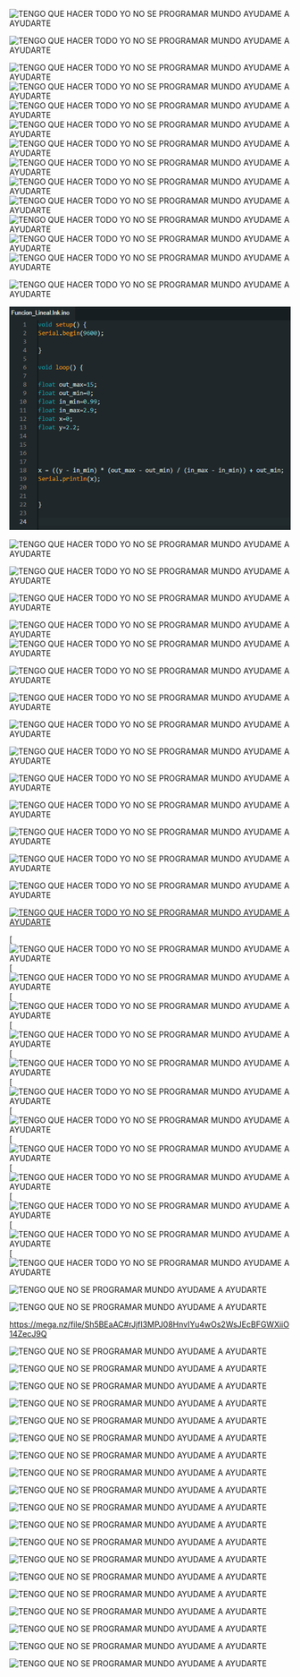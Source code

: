 ![TENGO QUE HACER TODO YO  NO SE PROGRAMAR  MUNDO AYUDAME A AYUDARTE](https://i.postimg.cc/4GDD0xc8/82-archivo-texto-plano-www-piaureo-com-www-aiaureo-com-www-diaureo-com-www-pieureo-com-01.png)

![TENGO QUE HACER TODO YO  NO SE PROGRAMAR  MUNDO AYUDAME A AYUDARTE](https://i.postimg.cc/Wj0Bcc6s/Sin-t-tulo.png)

![TENGO QUE HACER TODO YO  NO SE PROGRAMAR  MUNDO AYUDAME A AYUDARTE](https://camo.githubusercontent.com/7e383904fac3ced0cfb05adba8897607e346ef3020466bd7ef9ea94ed3c11113/68747470733a2f2f692e706f7374696d672e63632f34474444307863382f38322d6172636869766f2d746578746f2d706c616e6f2d7777772d7069617572656f2d636f6d2d7777772d6169617572656f2d636f6d2d7777772d6469617572656f2d636f6d2d7777772d7069657572656f2d636f6d2d30312e706e67)
![TENGO QUE HACER TODO YO  NO SE PROGRAMAR  MUNDO AYUDAME A AYUDARTE](https://i.postimg.cc/HHcVJ7pm/animales-carnivoros-ejemplos-Artificial-intelligence-piaureo-com-aiaureo-com-diaureo-com-alan-fechas.jpg)
![TENGO QUE HACER TODO YO  NO SE PROGRAMAR  MUNDO AYUDAME A AYUDARTE](https://i.postimg.cc/Z46nHtBD/ESTO-E-1.png)
![TENGO QUE HACER TODO YO  NO SE PROGRAMAR  MUNDO AYUDAME A AYUDARTE]()
![TENGO QUE HACER TODO YO  NO SE PROGRAMAR  MUNDO AYUDAME A AYUDARTE]()
![TENGO QUE HACER TODO YO  NO SE PROGRAMAR  MUNDO AYUDAME A AYUDARTE]()
![TENGO QUE HACER TODO YO  NO SE PROGRAMAR  MUNDO AYUDAME A AYUDARTE]()
![TENGO QUE HACER TODO YO  NO SE PROGRAMAR  MUNDO AYUDAME A AYUDARTE]()
![TENGO QUE HACER TODO YO  NO SE PROGRAMAR  MUNDO AYUDAME A AYUDARTE]()
![TENGO QUE HACER TODO YO  NO SE PROGRAMAR  MUNDO AYUDAME A AYUDARTE]()
![TENGO QUE HACER TODO YO  NO SE PROGRAMAR  MUNDO AYUDAME A AYUDARTE]()



![TENGO QUE HACER TODO YO  NO SE PROGRAMAR  MUNDO AYUDAME A AYUDARTE](https://i.postimg.cc/8NHxsd03/www-pieureo-com-www-aiaureo-com-www-diaureo-com-www-piaureo-com-www-pidchile-com.png)


![TENGO QUE HACER TODO YO  NO SE PROGRAMAR  MUNDO AYUDAME A AYUDARTE](https://raw.githubusercontent.com/piaureo/PiD-esphome/main/Funcion%20Lineal.png)

![TENGO QUE HACER TODO YO  NO SE PROGRAMAR  MUNDO AYUDAME A AYUDARTE](https://i.postimg.cc/PNs5V3XF/como-crear-una-empresa-desde-cero-1.png)


![TENGO QUE HACER TODO YO  NO SE PROGRAMAR  MUNDO AYUDAME A AYUDARTE](https://aiaureo.com/wp-content/uploads/2023/11/Educacionn_ECONOMIA-PiD-Funcion-de-Transferencia-Estanques-con-Dinero-Jubilaciones-AFP-IVA-FONASA_piaureo.com_aiaureo.com_diaureo.com_andnitro_donate_rut_16299830-700.png)


![TENGO QUE HACER TODO YO  NO SE PROGRAMAR  MUNDO AYUDAME A AYUDARTE](https://aiaureo.com/wp-content/uploads/2023/11/Educacionn_ECONOMIA-PiD-Funcion-de-Transferencia-Estanques-con-Dinero-Jubilaciones-AFP-IVA-FONASA_piaureo.com_aiaureo.com_diaureo.com_andnitro_donate_rut_16299830-712.png)

![TENGO QUE HACER TODO YO  NO SE PROGRAMAR  MUNDO AYUDAME A AYUDARTE](https://aiaureo.com/wp-content/uploads/2023/11/Educacionn_ECONOMIA-PiD-Funcion-de-Transferencia-Estanques-con-Dinero-Jubilaciones-AFP-IVA-FONASA_piaureo.com_aiaureo.com_diaureo.com_andnitro_donate_rut_16299830-713.jpg)
![TENGO QUE HACER TODO YO  NO SE PROGRAMAR  MUNDO AYUDAME A AYUDARTE](https://i.postimg.cc/PNs5V3XF/como-crear-una-empresa-desde-cero-1.png)


![TENGO QUE HACER TODO YO  NO SE PROGRAMAR  MUNDO AYUDAME A AYUDARTE](https://camo.githubusercontent.com/b3b0e3f2f2cac95511f0d4c52edbfdded2234e526d501ea85223541085a4cb25/68747470733a2f2f692e706f7374696d672e63632f426e4d43784442432f4e6f2d53652d32303233303832372d3032313133372d434f4c4c4147452d312d7363616c65642d372e6a7067)

![TENGO QUE HACER TODO YO  NO SE PROGRAMAR  MUNDO AYUDAME A AYUDARTE](https://camo.githubusercontent.com/3119e8d0525dea13167adee14174c52c0ddb7060bae6825b5706413ef8072d74/68747470733a2f2f692e706f7374696d672e63632f573244364a5272432f4752415449532d313035342d7777772d7069657572656f2d636f6d2d7777772d6169617572656f2d636f6d2d7777772d6469617572656f2d636f6d2d7777772d6469617572656f2d636f6d2d7777772d7069617572656f2d636f6d2d32303233303930312e6a7067)

![TENGO QUE HACER TODO YO  NO SE PROGRAMAR  MUNDO AYUDAME A AYUDARTE](https://camo.githubusercontent.com/225cf7ccd2bbeb788aa1d79b4dcf0bb031784e43552c16bce474618faacdee6b/68747470733a2f2f692e706f7374696d672e63632f6876573853304b4b2f4752415449532d313035362d7777772d7069657572656f2d636f6d2d7777772d6169617572656f2d636f6d2d7777772d6469617572656f2d636f6d2d7777772d6469617572656f2d636f6d2d7777772d7069617572656f2d636f6d2d4c612d537565722e706e67)

![TENGO QUE HACER TODO YO  NO SE PROGRAMAR  MUNDO AYUDAME A AYUDARTE](https://camo.githubusercontent.com/fb8b72def81f00fb876f2bbdb0c521dc008bfbc2ee22eae9d378a78b76022eeb/68747470733a2f2f692e706f7374696d672e63632f62706856683379642f4e6f2d53652d7473732d656e2d312d30322d792d302d39382d30342e706e67)




![TENGO QUE HACER TODO YO  NO SE PROGRAMAR  MUNDO AYUDAME A AYUDARTE](https://camo.githubusercontent.com/f8dedf7c6a51e445cbe25ea2e3a59b7e6201887635822a350753d52e254552df/68747470733a2f2f692e706f7374696d672e63632f74527471364a62562f34376665356565316533613765303362393833643035366334366365323934352e6a7067)

![TENGO QUE HACER TODO YO  NO SE PROGRAMAR  MUNDO AYUDAME A AYUDARTE](https://camo.githubusercontent.com/eaa9630c481ee8778e0afca879b13a5b439270ec4c822fd181ec396f15f68087/68747470733a2f2f692e706f7374696d672e63632f744371584e6252762f39313665646136302d633761612d343766622d383736342d3764333332343965626262652d736f757263652d6173706563742d726174696f2d64656661756c742d302d312e6a7067)

![TENGO QUE HACER TODO YO  NO SE PROGRAMAR  MUNDO AYUDAME A AYUDARTE](https://camo.githubusercontent.com/09ac78a85ef652b8dee5459c97a96f5cd261587d890bac379d4d7cdc61cc36a2/68747470733a2f2f692e706f7374696d672e63632f687468634e3064392f626c6f672d7469706f732d63656c756c61732d312e706e67)

![TENGO QUE HACER TODO YO  NO SE PROGRAMAR  MUNDO AYUDAME A AYUDARTE](https://camo.githubusercontent.com/4b619f1d66079ad78f79abf00231179773f7bc74612d7df2d71ddba3020e38bc/68747470733a2f2f692e706f7374696d672e63632f4b384b68307636662f63623466393433612d613565322d343766322d623663642d3663646565333661653964612e706e67)

![TENGO QUE HACER TODO YO  NO SE PROGRAMAR  MUNDO AYUDAME A AYUDARTE](https://camo.githubusercontent.com/50c5fa08623a35869c32a6da86857e8dc3a162ad1d658ab6c7f944934fa84410/68747470733a2f2f692e706f7374696d672e63632f676a59507379704c2f636f6d6f2d73652d686163652d656c2d76696472696f2d6c6c6176616d6172312d312e6a7067)

[![TENGO QUE HACER TODO YO  NO SE PROGRAMAR  MUNDO AYUDAME A AYUDARTE](https://camo.githubusercontent.com/9b58d2cf3eb4383248526b29c6042a2433b0f1a37467427ad9699e08f4c795a5/68747470733a2f2f692e706f7374696d672e63632f545933365763515a2f6661627269636163696f6e2d6d6f64756c6f2d666f746f766f6c746169636f2e676966)](https://camo.githubusercontent.com/9b58d2cf3eb4383248526b29c6042a2433b0f1a37467427ad9699e08f4c795a5/68747470733a2f2f692e706f7374696d672e63632f545933365763515a2f6661627269636163696f6e2d6d6f64756c6f2d666f746f766f6c746169636f2e676966)



[![TENGO QUE HACER TODO YO  NO SE PROGRAMAR  MUNDO AYUDAME A AYUDARTE](https://camo.githubusercontent.com/38e47fb5eb8002333a088370df915f37d9998eafcbaf436b23ea980b3e2d0e5e/68747470733a2f2f692e706f7374696d672e63632f4768355a546e34792f4f524f2d434f4e54524f4c41444f5245532d43415247412d42415445524941532d524547554c41444f5245532d50414e454c45532d534f4c415245532d50504d2d50574d2d5049442d4554432d454c45435452494e4943412d4d494e4552414c45532d4f2e6a7067)
[![TENGO QUE HACER TODO YO  NO SE PROGRAMAR  MUNDO AYUDAME A AYUDARTE](https://camo.githubusercontent.com/7169ed6f03651df97d3f308ddb34762a6ce7c10e9277e380bf55e775db392dc9/68747470733a2f2f692e706f7374696d672e63632f33774d56396a43722f7069617572656f2d636f6d2d6169617572656f2d636f6d2d6469617572656f2d636f6d2d4c612d45636f6e6f6e696d612d46616c74612d4573706163696f2d506172612d436f6e7374727569722d43617361732d4c612d5375657274652d30312e706e67)
[![TENGO QUE HACER TODO YO  NO SE PROGRAMAR  MUNDO AYUDAME A AYUDARTE](https://camo.githubusercontent.com/ffe2bfcfa58dc7c59df1d9ca8c6a78213fc1ec253ddb9217456283d10769b2be/68747470733a2f2f692e706f7374696d672e63632f624e4a37767777502f7665682d63756c6f2d64652d70696c61732d636f6d6275737469626c652d686964722d67656e6f2d636f6e2d756e2d636f6e636570746f2d636f6e746f726e6f2d636f6368652d616c7465726e617469766f2d792d6c696272652d636f2d6578706c69632e77656270)
[![TENGO QUE HACER TODO YO  NO SE PROGRAMAR  MUNDO AYUDAME A AYUDARTE](https://camo.githubusercontent.com/b287efff5d7993630f748c71bffefb01b503b9004d69071da4b28ce00a96132b/68747470733a2f2f692e706f7374696d672e63632f573374574d6a355a2f446573616c696e6174696f6e2d626c6f672d3030312e77656270)
[![TENGO QUE HACER TODO YO  NO SE PROGRAMAR  MUNDO AYUDAME A AYUDARTE](https://camo.githubusercontent.com/51d244a34b26571d6524eaa1fd4a285c26b5f01f3ce4c18a2ed2ed09ec997507/68747470733a2f2f692e706f7374696d672e63632f43317476377432512f4f736d6f7369732d696e76657273612e6a7067)
[![TENGO QUE HACER TODO YO  NO SE PROGRAMAR  MUNDO AYUDAME A AYUDARTE](https://camo.githubusercontent.com/ede7f926f008213f51efd0ddb66c91d73a0ed47b23effa96201842b849eaad95/68747470733a2f2f692e706f7374696d672e63632f476d66744b7851352f50656c746965722d4d6f64756c652d414755412d44454c2d414952452d50414e454c45532d534f4c415245532d56494452494f2d592d4152454e412d4c415345522d524f442d48522d4f432e6a7067)
[![TENGO QUE HACER TODO YO  NO SE PROGRAMAR  MUNDO AYUDAME A AYUDARTE](https://camo.githubusercontent.com/fd00a80f8c7d32830fbd78fd0de18aa1ea9b4beacb93a1f42317ed7bc9c5e371/68747470733a2f2f692e706f7374696d672e63632f5762586846764a6a2f50656c746965722d4d6f64756c652d414755412d44454c2d414952452d50414e454c45532d534f4c415245532d56494452494f2d592d4152454e412d4c415345522d524f442d48522d4f432d302e6a7067)
[![TENGO QUE HACER TODO YO  NO SE PROGRAMAR  MUNDO AYUDAME A AYUDARTE](https://camo.githubusercontent.com/3119e8d0525dea13167adee14174c52c0ddb7060bae6825b5706413ef8072d74/68747470733a2f2f692e706f7374696d672e63632f573244364a5272432f4752415449532d313035342d7777772d7069657572656f2d636f6d2d7777772d6169617572656f2d636f6d2d7777772d6469617572656f2d636f6d2d7777772d6469617572656f2d636f6d2d7777772d7069617572656f2d636f6d2d32303233303930312e6a7067)
[![TENGO QUE HACER TODO YO  NO SE PROGRAMAR  MUNDO AYUDAME A AYUDARTE](https://camo.githubusercontent.com/484eb0141e2ec11bd847c56871a60a7731565119ebee96b2201909629361d42a/68747470733a2f2f692e706f7374696d672e63632f57314b54564a47782f416c616e2d416c646f2d4e752d657a2d44616c6c65746f2d436f6d6964612d30322d322e77656270)
[![TENGO QUE HACER TODO YO  NO SE PROGRAMAR  MUNDO AYUDAME A AYUDARTE](https://camo.githubusercontent.com/753b2053d901869d69842c45db38f14651dfff1e6bc9b933bd4e8abea88ddedd/68747470733a2f2f692e706f7374696d672e63632f3378307a676647622f416c616e2d416c646f2d4e752d657a2d44616c6c65746f2d486964726f67656e6f2d30302d312e6a7067)
[![TENGO QUE HACER TODO YO  NO SE PROGRAMAR  MUNDO AYUDAME A AYUDARTE](https://camo.githubusercontent.com/d8c3af7e60dc9b4711d6cc71160b50b5cefdca3667b33ea41a82d60f8edef033/68747470733a2f2f692e706f7374696d672e63632f4d5a4477544c30372f416c616e2d416c646f2d4e752d657a2d44616c6c65746f2d486964726f67656e6f2d30312d312e6a7067)
[![TENGO QUE HACER TODO YO  NO SE PROGRAMAR  MUNDO AYUDAME A AYUDARTE](https://camo.githubusercontent.com/784c389c98ac6977802e5a15d81e521bb1cafa2a3c9cdb229a42bb2a30ad9f7f/68747470733a2f2f692e706f7374696d672e63632f304e777879325a6a2f416c616e2d416c646f2d4e752d657a2d44616c6c65746f2d486964726f67656e6f2d30342d312e77656270)

![TENGO QUE  NO SE PROGRAMAR MUNDO AYUDAME A AYUDARTE](https://camo.githubusercontent.com/d9b1453d70fa75869f18e134ee8a0b569f17ac48582d249f6cddf474b3abbb38/68747470733a2f2f692e706f7374696d672e63632f31394731705450592f4553544f2d45532d44452d4c4f2d50454f522d44452d4c4f2d5045524f2d44454c2d4d554e444f2d454c2d44454d4f4e494f2d454e2d564944412e706e67)

![TENGO QUE  NO SE PROGRAMAR MUNDO AYUDAME A AYUDARTE](https://i.postimg.cc/W1cDKXjv/00-01-MAGEN-29-01-2018-20180129-145946-claudia-munoz-valenz.png)


https://mega.nz/file/Sh5BEaAC#rJjfI3MPJ08HnvIYu4wOs2WsJEcBFGWXiiO14ZecJ9Q


![TENGO QUE  NO SE PROGRAMAR MUNDO AYUDAME A AYUDARTE](https://i.postimg.cc/d3svNhDH/Educacionn-ECONOMIA-Pi-D-Funcion-de-Transferencia-Estanques-con-Dinero-Jubilaciones-AFP-IVA-FONASA-pi.png)

![TENGO QUE  NO SE PROGRAMAR MUNDO AYUDAME A AYUDARTE](https://i.postimg.cc/L8MDcjm8/Educacionn-ECONOMIA-Pi-D-Funcion-de-Transferencia-Estanques-c.png)

![TENGO QUE  NO SE PROGRAMAR MUNDO AYUDAME A AYUDARTE](https://i.postimg.cc/fz039px1/99-pwww-pidchile-com-piaureo-com-aiaureo-com-diaureo-com-00.png)

![TENGO QUE  NO SE PROGRAMAR MUNDO AYUDAME A AYUDARTE](https://i.postimg.cc/zq1kXS1J/99-Internet-Condominio-Gratis99-www-piaureo-com-www-aiaureo-com-www-diaureo-com-www-pieureo-com-GRAT.png)

![TENGO QUE  NO SE PROGRAMAR MUNDO AYUDAME A AYUDARTE](https://i.postimg.cc/gjgpCGZY/Educacionn-ECONOMIA-Pi-D-Funcion-de-Transferencia-Estanques-con-Dinero-Jubilaciones-AFP-IVA-FONASA-pi.jpg)

![TENGO QUE  NO SE PROGRAMAR MUNDO AYUDAME A AYUDARTE](https://i.postimg.cc/Nj3tqJ5r/Educacionn-ECONOMIA-Pi-D-Funcion-de-Transferencia-Estanques-con-Dinero-Jubilaciones-AFP-IVA-FONASA-pi.jpg)

![TENGO QUE  NO SE PROGRAMAR MUNDO AYUDAME A AYUDARTE](https://i.postimg.cc/fDMLzJgG/Educacionn-ECONOMIA-Pi-D-Funcion-de-Transferencia-Estanques-con-Dinero-Jubilaciones-AFP-IVA-FONASA-pi.jpg)

![TENGO QUE  NO SE PROGRAMAR MUNDO AYUDAME A AYUDARTE](https://i.postimg.cc/gjgpCGZY/Educacionn-ECONOMIA-Pi-D-Funcion-de-Transferencia-Estanques-con-Dinero-Jubilaciones-AFP-IVA-FONASA-pi.jpg)

![TENGO QUE  NO SE PROGRAMAR MUNDO AYUDAME A AYUDARTE](https://i.postimg.cc/gjgpCGZY/Educacionn-ECONOMIA-Pi-D-Funcion-de-Transferencia-Estanques-con-Dinero-Jubilaciones-AFP-IVA-FONASA-pi.jpg)

![TENGO QUE  NO SE PROGRAMAR MUNDO AYUDAME A AYUDARTE](https://i.postimg.cc/d3svNhDH/Educacionn-ECONOMIA-Pi-D-Funcion-de-Transferencia-Estanques-con-Dinero-Jubilaciones-AFP-IVA-FONASA-pi.png)

![TENGO QUE  NO SE PROGRAMAR MUNDO AYUDAME A AYUDARTE](https://i.postimg.cc/6QJk18mr/24-horas.jpg)

![TENGO QUE  NO SE PROGRAMAR MUNDO AYUDAME A AYUDARTE](https://i.postimg.cc/sjyFYZSy/LO-COMIDO-Y-DISFRUTADO-NO-LO-QUITA-NADIE.png)

![TENGO QUE  NO SE PROGRAMAR MUNDO AYUDAME A AYUDARTE](https://i.postimg.cc/VzxPNhkJ/animales-carnivoros-ejemplos-Artificial-intelligence-piaureo-com-aiaureo-com-diaureo-com-alan-fechas.jpg)

![TENGO QUE  NO SE PROGRAMAR MUNDO AYUDAME A AYUDARTE](https://i.postimg.cc/SqxS3w24/82-archivo-texto-plano-www-piaureo-com-www-aiaureo-com-www-diaureo-com-www-pieureo-com-01.png)


![TENGO QUE  NO SE PROGRAMAR MUNDO AYUDAME A AYUDARTE](https://i.postimg.cc/Bs33fRjb/IMG-20240705-123055-149.jpg)

![TENGO QUE  NO SE PROGRAMAR MUNDO AYUDAME A AYUDARTE](https://i.postimg.cc/hg0BDMmr/IMG-20240705-123412-474.jpg)

![TENGO QUE  NO SE PROGRAMAR MUNDO AYUDAME A AYUDARTE](https://i.postimg.cc/z8tYWB0H/IMG-20240705-123807-604.jpg)

![TENGO QUE  NO SE PROGRAMAR MUNDO AYUDAME A AYUDARTE](https://i.postimg.cc/X470pFc0/IMG-20240705-125846-375.jpg)

![TENGO QUE  NO SE PROGRAMAR MUNDO AYUDAME A AYUDARTE](https://i.postimg.cc/ryq2GRBx/IMG-20240705-125900-916.jpg)


